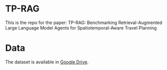 # TP-RAG
This is the repo for the paper: TP-RAG: Benchmarking Retrieval-Augmented Large Language Model Agents for Spatiotemporal-Aware Travel Planning

# Data
The dataset is available in [Google Drive]().
